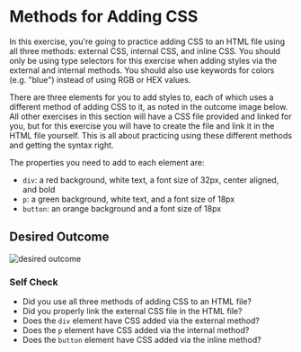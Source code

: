 # Methods for Adding CSS
In this exercise, you're going to practice adding CSS to an HTML file using all three methods: 
external CSS, internal CSS, and inline CSS. You should only be using type selectors for this 
exercise when adding styles via the external and internal methods. You should also use keywords for 
colors (e.g. "blue") instead of using RGB or HEX values.

There are three elements for you to add styles to, each of which uses a different method of adding 
CSS to it, as noted in the outcome image below. All other exercises in this section will have a 
CSS file provided and linked for you, but for this exercise you will have to create the file and 
link it in the HTML file yourself. This is all about practicing using these different methods and 
getting the syntax right.

The properties you need to add to each element are:

* `div`: a red background, white text, a font size of 32px, center aligned, and bold
* `p`: a green background, white text, and a font size of 18px
* `button`: an orange background and a font size of 18px

## Desired Outcome
![desired outcome](./desired-outcome.png)


### Self Check
- Did you use all three methods of adding CSS to an HTML file?
- Did you properly link the external CSS file in the HTML file?
- Does the `div` element have CSS added via the external method?
- Does the `p` element have CSS added via the internal method?
- Does the `button` element have CSS added via the inline method?
